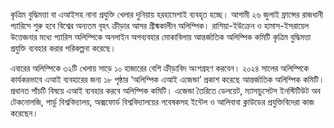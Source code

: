 কৃত্রিম বুদ্ধিমত্তা বা এআইসহ নানা প্রযুক্তি খেলার দুনিয়ায় হরহামেশাই ব্যবহৃত হচ্ছে। আগামী ২৬ জুলাই ফ্রান্সের রাজধানী প্যারিসে শুরু হবে বিশ্বের অন্যতম বৃহৎ ক্রীড়ার আসর গ্রীষ্মকালীন অলিম্পিক। রাশিয়া-ইউক্রেন ও হামাস-ইসরায়েল উত্তেজনার মধ্যে প্যারিস অলিম্পিকে অনলাইন অপব্যবহার মোকাবিলায় আন্তর্জাতিক অলিম্পিক কমিটি কৃত্রিম বুদ্ধিমত্তা প্রযুক্তি ব্যবহার করার পরিকল্পনা করেছে।

এবারের অলিম্পিকে ৩২টি খেলায় সাড়ে ১০ হাজারের বেশি ক্রীড়াবিদ অংশগ্রহণ করবেন। ২০২৪ সালের অলিম্পিকে কার্যকরভাবে এআই ব্যবহারের জন্য ১৮ পৃষ্ঠার ‘অলিম্পিক এআই এজেন্ডা’ প্রকাশ করেছে আন্তর্জাতিক অলিম্পিক কমিটি। প্রধানত পাঁচটি বিষয়ে এআই ব্যবহার করবে অলিম্পিক কমিটি। এজেন্ডা তৈরিতে ডেলয়েট, ম্যাসাচুসেটস ইনস্টিটিউট অব টেকনোলজি, পার্ডু বিশ্ববিদ্যালয়, অক্সফোর্ড বিশ্ববিদ্যালয়ের গবেষকসহ ইন্টেল ও আলিবাবা ক্লাউডের প্রযুক্তিবিদেরা কাজ করেছেন।
